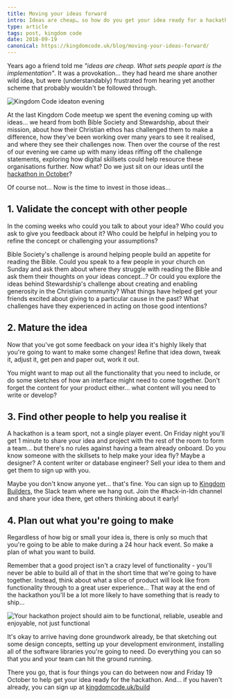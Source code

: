 ```yaml
---
title: Moving your ideas forward
intro: Ideas are cheap… so how do you get your idea ready for a hackathon? Here are four ideas that you can work on before coming to Kingdom Code BUILD.
type: article
tags: post, kingdom code
date: 2018-09-19
canonical: https://kingdomcode.uk/blog/moving-your-ideas-forward/
---
```


Years ago a friend told me _"ideas are cheap. What sets people apart is the implementation"_. It was a provokation… they had heard me share another wild idea, but were (understandably) frustrated from hearing yet another scheme that probably wouldn't be followed through.

![Kingdom Code ideaton evening](/_assets/img/blog/2018/kc-ideation-evening.jpg)

At the last Kingdom Code meetup we spent the evening coming up with ideas… we heard from both Bible Society and Stewardship, about their mission, about how their Christian ethos has challenged them to make a difference, how they've been working over many years to see it realised, and where they see their challenges now. Then over the course of the rest of our evening we came up with many ideas riffing off the challenge statements, exploring how digital skillsets could help resource these organisations further. Now what? Do we just sit on our ideas until the [hackathon in October](https://kingdomcode.uk/build)?

Of course not… Now is the time to invest in those ideas…

## 1. Validate the concept with other people

In the coming weeks who could you talk to about your idea? Who could you ask to give you feedback about it? Who could be helpful in helping you to refine the concept or challenging your assumptions?

Bible Society's challenge is around helping people build an appetite for reading the Bible. Could you speak to a few people in your church on Sunday and ask them about where they struggle with reading the Bible and ask them their thoughts on your ideas concept…?
Or could you explore the ideas behind Stewardship's challenge about creating and enabling generosity in the Christian community? What things have helped get your friends excited about giving to a particular cause in the past? What challenges have they experienced in acting on those good intentions?

## 2. Mature the idea

Now that you've got some feedback on your idea it's highly likely that you're going to want to make some changes! Refine that idea down, tweak it, adjust it, get pen and paper out, work it out.

You might want to map out all the functionality that you need to include, or do some sketches of how an interface might need to come together. Don't forget the content for your product either… what content will you need to write or develop?

## 3. Find other people to help you realise it

A hackathon is a team sport, not a single player event. On Friday night you'll get 1 minute to share your idea and project with the rest of the room to form a team… but there's no rules against having a team already onboard. Do you know someone with the skillsets to help make your idea fly? Maybe a designer? A content writer or database engineer? Sell your idea to them and get them to sign up with you.

Maybe you don't know anyone yet… that's fine. You can sign up to [Kingdom Builders](http://kingdombuilders.io/), the Slack team where we hang out. Join the #hack-in-ldn channel and share your idea there, get others thinking about it early!

## 4. Plan out what you're going to make

Regardless of how big or small your idea is, there is only so much that you're going to be able to make during a 24 hour hack event. So make a plan of what you want to build.

Remember that a good project isn't a crazy level of functionality - you'll never be able to build all of that in the short time that we're going to have together. Instead, think about what a slice of product will look like from functionality through to a great user experience… That way at the end of the hackathon you'll be a lot more likely to have something that is ready to ship…

![Your hackathon project should aim to be functional, reliable, useable and enjoyable, not just functional](/_assets/img/blog/2018/kingdom-code-hackathon-project-slice.jpg)

It's okay to arrive having done groundwork already, be that sketching out some design concepts, setting up your development environment, installing all of the software libraries you're going to need. Do everything you can so that you and your team can hit the ground running.

There you go, that is four things you can do between now and Friday 19 October to help get your idea ready for the hackathon. And… if you haven't already, you can sign up at [kingdomcode.uk/build](https://kingdomcode.uk/build)
